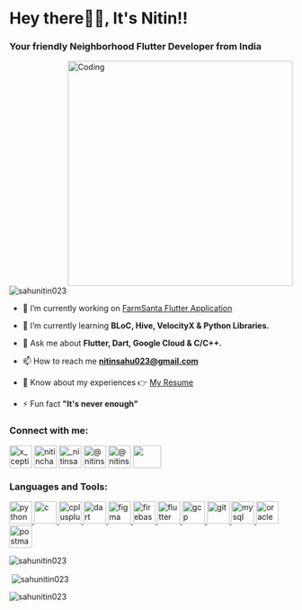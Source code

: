 
<h1 align="left">Hey there🙋‍♂️, It's Nitin!!</h1>
<h3 align="left">Your friendly Neighborhood Flutter Developer from India</h3>
<img align="right" alt="Coding" width="400" src="https://ravisah.in/images/mobile-app-development.gif">

<p align="left"> <img src="https://komarev.com/ghpvc/?username=sahunitin023&label=Profile%20views&color=0e75b6&style=flat" alt="sahunitin023" /> </p>

- 🔭 I’m currently working on [FarmSanta Flutter Application](https://play.google.com/store/apps/details?id=com.farmsanta.farmer)

- 🌱 I’m currently learning **BLoC, Hive, VelocityX & Python Libraries.**

- 💬 Ask me about **Flutter, Dart, Google Cloud & C/C++.**

- 📫 How to reach me **nitinsahu023@gmail.com**

- 📄 Know about my experiences 👉 [My Resume](https://drive.google.com/file/d/1ytdz7UIb38qzdUWLFoX5_HMvfXidM7IN/view?usp=share_link)

- ⚡ Fun fact **"It's never enough"**

<h3 align="left">Connect with me:</h3>
<p align="left">
<a href="https://twitter.com/x_ception01" target="blank"><img align="center" src="https://www.iconpacks.net/icons/2/free-twitter-logo-icon-2429-thumb.png" alt="x_ception01" height="40" width="40" /></a>
<a href="https://linkedin.com/in/nitinchandrasahu" target="blank"><img align="center" src="https://static-00.iconduck.com/assets.00/linkedin-icon-2048x2048-ya5g47j2.png" alt="nitinchandrasahu" height="40" width="40" /></a>
<a href="https://instagram.com/_nitinsahu.07" target="blank"><img align="center" src="https://upload.wikimedia.org/wikipedia/commons/thumb/a/a5/Instagram_icon.png/2048px-Instagram_icon.png" alt="_nitinsahu.07" height="40" width="40" /></a>
<a href="https://hashnode.com/@nitinsahu07" target="blank"><img align="center" src="https://cdn.hashnode.com/res/hashnode/image/upload/v1611902473383/CDyAuTy75.png?auto=compress" alt="@nitinsahu07" height="40" width="40" /></a>
<a href="https://medium.com/@nitinsahu023" target="blank"><img align="center" src="https://cdn-icons-png.flaticon.com/512/5968/5968906.png" alt="@nitinsahu023" height="40" width="40" /></a>
<a href="https://www.youtube.com/@nitinchandrasahu1774" target="blank"><img align="center" src="https://www.freepnglogos.com/uploads/youtube-logo-icon-transparent---32.png" height="40" width="50" /></a>
</p>

<h3 align="left">Languages and Tools:</h3>
<p align="left"> 
 <a href="https://www.python.org" target="_blank" rel="noreferrer"> <img src="https://cdn3.iconfinder.com/data/icons/logos-and-brands-adobe/512/267_Python-512.png" alt="python" width="40" height="40"/> </a> 
<a href="https://www.cprogramming.com/" target="_blank" rel="noreferrer"> <img src="https://cdn.icon-icons.com/icons2/2415/PNG/512/c_original_logo_icon_146611.png" alt="c" width="40" height="40"/> </a> 
<a href="https://www.w3schools.com/cpp/" target="_blank" rel="noreferrer"> <img src="https://cdn-icons-png.flaticon.com/512/6132/6132222.png" alt="cplusplus" width="40" height="40"/> </a> <a href="https://dart.dev" target="_blank" rel="noreferrer"> <img src="https://www.vectorlogo.zone/logos/dartlang/dartlang-icon.svg" alt="dart" width="40" height="40"/> </a> <a href="https://www.figma.com/" target="_blank" rel="noreferrer"> <img src="https://www.vectorlogo.zone/logos/figma/figma-icon.svg" alt="figma" width="40" height="40"/> </a> <a href="https://firebase.google.com/" target="_blank" rel="noreferrer"> <img src="https://www.vectorlogo.zone/logos/firebase/firebase-icon.svg" alt="firebase" width="40" height="40"/> </a> <a href="https://flutter.dev" target="_blank" rel="noreferrer"> <img src="https://www.vectorlogo.zone/logos/flutterio/flutterio-icon.svg" alt="flutter" width="40" height="40"/> </a> <a href="https://cloud.google.com" target="_blank" rel="noreferrer"> <img src="https://www.vectorlogo.zone/logos/google_cloud/google_cloud-icon.svg" alt="gcp" width="40" height="40"/> </a> <a href="https://git-scm.com/" target="_blank" rel="noreferrer"> <img src="https://www.vectorlogo.zone/logos/git-scm/git-scm-icon.svg" alt="git" width="40" height="40"/> </a> <a href="https://www.mysql.com/" target="_blank" rel="noreferrer"> <img src="https://www.freepnglogos.com/uploads/logo-mysql-png/logo-mysql-mysql-logo-png-images-are-download-crazypng-21.png" alt="mysql" width="40" height="40"/> </a> <a href="https://www.oracle.com/" target="_blank" rel="noreferrer"> <img src="https://www.svgrepo.com/show/355152/oracle.svg" alt="oracle" width="40" height="40"/> </a><a href="https://postman.com" target="_blank" rel="noreferrer"> <img src="https://www.vectorlogo.zone/logos/getpostman/getpostman-icon.svg" alt="postman" width="40" height="40"/> </a></p>

<p><img align="center" src="https://github-readme-stats.vercel.app/api/top-langs?username=sahunitin023&show_icons=true&locale=en&layout=compact" alt="sahunitin023" /></p>

<p>&nbsp;<img align="center" src="https://github-readme-stats.vercel.app/api?username=sahunitin023&show_icons=true&locale=en" alt="sahunitin023" /></p>

<p><img align="center" src="https://github-readme-streak-stats.herokuapp.com/?user=sahunitin023&" alt="sahunitin023" /></p>
